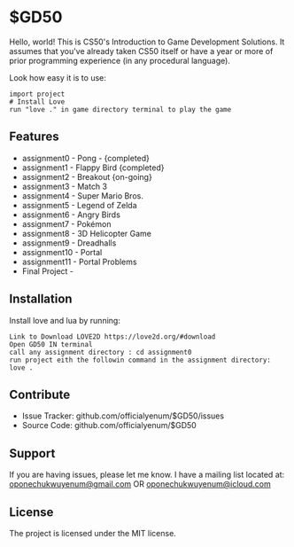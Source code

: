 $GD50
========

Hello, world! This is CS50's Introduction to Game Development Solutions. 
It assumes that you've already taken CS50 itself or have a year or more of prior programming experience (in any procedural language).

Look how easy it is to use:

    import project
    # Install Love
    run "love ." in game directory terminal to play the game

Features
--------

- assignment0 - Pong - {completed}
- assignment1 - Flappy Bird {completed}
- assignment2 - Breakout {on-going}
- assignment3 - Match 3
- assignment4 - Super Mario Bros.
- assignment5 - Legend of Zelda
- assignment6 - Angry Birds
- assignment7 - Pokémon
- assignment8 - 3D Helicopter Game
- assignment9 - Dreadhalls
- assignment10 - Portal
- assignment11 - Portal Problems
- Final Project - 

Installation
------------

Install love and lua by running:

    Link to Download LOVE2D https://love2d.org/#download
    Open GD50 IN terminal
    call any assignment directory : cd assignment0
    run project eith the followin command in the assignment directory: love .

Contribute
----------

- Issue Tracker: github.com/officialyenum/$GD50/issues
- Source Code: github.com/officialyenum/$GD50

Support
-------

If you are having issues, please let me know.
I have a mailing list located at: oponechukwuyenum@gmail.com OR oponechukwuyenum@icloud.com

License
-------

The project is licensed under the MIT license.


